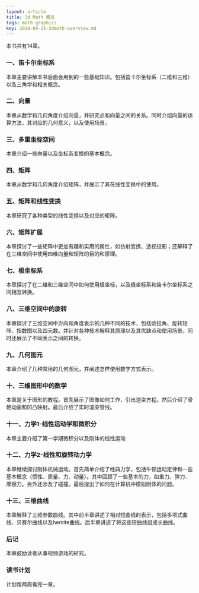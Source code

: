 ```yaml
---
layout: article
title: 3d Math 概览
tags: math graphics
key: 2018-09-25-3dmath-overview.md
---
```


本书共有14章。

### 一、笛卡尔坐标系

  本章主要讲解本书后面会用到的一些基础知识。包括笛卡尔坐标系（二维和三维）以及三角学和相关概念。

### 二、向量

  本章从数学和几何角度介绍向量，并研究点和向量之间的关系。同时介绍向量的运算方法，其对应的几何意义，以及使用场景。

### 三、多重坐标空间

  本章介绍一些向量以及坐标系变换的基本概念。

### 四、矩阵

  本章从数学和几何角度介绍矩阵，并展示了其在线性变换中的使用。

### 五、矩阵和线性变换

  本章研究了各种类型的线性变换以及对应的矩阵。

### 六、矩阵扩展

  本章探讨了一些矩阵中更加有趣和实用的属性，如仿射变换、透视投影；还解释了在三维空间中使用四维向量和矩阵的目的和原理。

### 七、极坐标系

  本章探讨了在二维和三维空间中如何使用极坐标，以及极坐标系和笛卡尔坐标系之间相互转换。

### 八、三维空间中的旋转

  本章探讨了三维空间中方向和角度表示的几种不同的技术，包括欧拉角、旋转矩阵、指数图以及四元数。并针对各种技术解释其原理以及其优缺点和使用场景。同时还展示了不同表示之间的转换。

### 九、几何图元

  本章介绍了几种常用的几何图元，并阐述怎样使用数学方式表示。

### 十、三维图形中的数学

  本章是关于图形的教程。首先展示了图像如何工作，引出渲染方程。然后介绍了骨骼动画和凹凸映射。最后介绍了实时渲染管线。

### 十一、力学1-线性运动学和微积分

  本章主要介绍了第一学期微积分以及刚体的线性运动

### 十二、力学2-线性和旋转动力学

  本章继续探讨刚体机械运动。首先简单介绍了经典力学，包括牛顿运动定律和一些基本概念（惯性、质量、力、动量）。其中回顾了一些基本的力，如重力、弹力、摩擦力。另外还涉及了碰撞。最后提出了如何在计算机中模拟刚体的问题。

### 十三、三维曲线

  本章解释了三维参数曲线。其中前半章讲述了相对短曲线的表示，包括多项式曲线、贝赛尔曲线以及hemite曲线。后半章讲述了将这些短曲线组成长曲线。

### 后记

  本章鼓励读者从事视频游戏的研究。


### 读书计划

计划每两周看完一章。
